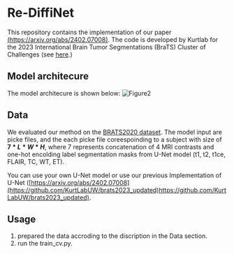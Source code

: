 # Re-DiffiNet

This repository contains the implementation of our paper [(https://arxiv.org/abs/2402.07008)](https://openreview.net/pdf?id=vCEMidGVbv). The code is developed by Kurtlab for the 2023 International Brain Tumor Segmentations (BraTS) Cluster of Challenges (see [here](https://www.synapse.org/#!Synapse:syn51156910/wiki/621282).)

## Model architecure
The model architecure is shown below:
![Figure2](https://github.com/KurtLabUW/Re-DiffiNet/assets/9877397/68580b61-d30b-47ae-b236-139fea47a976)

## Data
We evaluated our method on the [BRATS2020 dataset](https://www.med.upenn.edu/cbica/brats2020/data.html).
The model input are picke files, and the each picke file coreespoinding to a subject with size of  **$`7*L*W*H `$**, where 7 represents concatenation of 4 MRI contrasts and  one-hot encolding label segmentation masks from U-Net model (t1, t2, t1ce, FLAIR, TC, WT, ET).

You can use your own U-Net model or use our previous Implementation of U-Net ([https://arxiv.org/abs/2402.07008](https://github.com/KurtLabUW/brats2023_updated)https://github.com/KurtLabUW/brats2023_updated). 

## Usage

1. prepared the data accroding to the discription in the Data section.
2. run the train_cv.py. 
